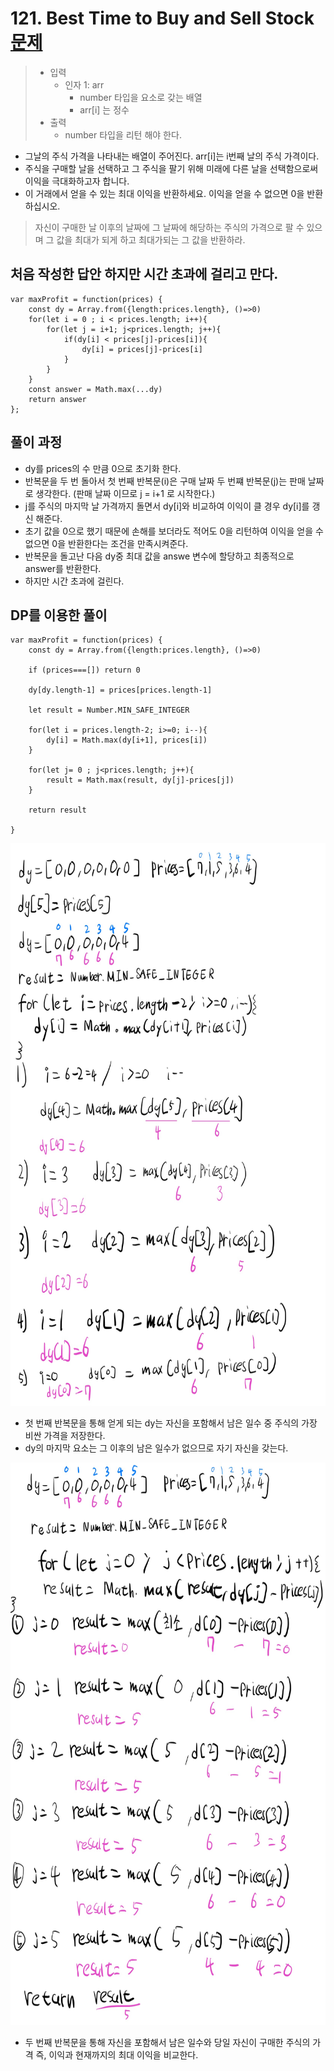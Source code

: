 # 121. Best Time to Buy and Sell Stock[문제](https://leetcode.com/problems/best-time-to-buy-and-sell-stock/)
> * 입력
>   * 인자 1: arr
>       * number 타입을 요소로 갖는 배열
>       * arr[i] 는 정수
> * 출력
>   * number 타입을 리턴 해야 한다.

* 그날의 주식 가격을 나타내는 배열이 주어진다. arr[i]는 i번째 날의 주식 가격이다.
* 주식을 구매할 날을 선택하고 그 주식을 팔기 위해 미래에 다른 날을 선택함으로써 이익을 극대화하고자 합니다.
* 이 거래에서 얻을 수 있는 최대 이익을 반환하세요. 이익을 얻을 수 없으면 0을 반환하십시오.

> 자신이 구매한 날 이후의 날짜에 그 날짜에 해당하는 주식의 가격으로 팔 수 있으며 그 값을 최대가 되게 하고 최대가되는 그 값을 반환하라.

## 처음 작성한 답안 하지만 시간 초과에 걸리고 만다.
```
var maxProfit = function(prices) {
    const dy = Array.from({length:prices.length}, ()=>0)
    for(let i = 0 ; i < prices.length; i++){
        for(let j = i+1; j<prices.length; j++){
            if(dy[i] < prices[j]-prices[i]){
                dy[i] = prices[j]-prices[i]
            }
        }
    }
    const answer = Math.max(...dy)
    return answer
};
```
## 풀이 과정 
* dy를 prices의 수 만큼 0으로 초기화 한다.
* 반복문을 두 번 돌아서 첫 번째 반복문(i)은 구매 날짜 두 번쨰 반복문(j)는 판매 날짜로 생각한다. (판매 날짜 이므로 j = i+1 로 시작한다.)
* j를 주식의 마지막 날 가격까지 돌면서 dy[i]와 비교하여 이익이 클 경우 dy[i]를 갱신 해준다. 
* 초기 값을 0으로 했기 때문에 손해를 보더라도 적어도 0을 리턴하여 이익을 얻을 수 없으면 0을 반환한다는 조건을 만족시켜준다.
* 반복문을 돌고난 다음 dy중 최대 값을 answe 변수에 할당하고 최종적으로 answer를 반환한다.
* 하지만 시간 초과에 걸린다.

## DP를 이용한 풀이

```
var maxProfit = function(prices) {
    const dy = Array.from({length:prices.length}, ()=>0)

    if (prices===[]) return 0

    dy[dy.length-1] = prices[prices.length-1]

    let result = Number.MIN_SAFE_INTEGER

    for(let i = prices.length-2; i>=0; i--){
        dy[i] = Math.max(dy[i+1], prices[i])
    }

    for(let j= 0 ; j<prices.length; j++){
        result = Math.max(result, dy[j]-prices[j])
    }

    return result
    
}
```
<img src="https://github.com/anotheranotherhoon/TIL/blob/master/Algorithm/img/bestTime1.jpg"  width="600" height="900"/>

* 첫 번째 반복문을 통해 얻게 되는 dy는 자신을 포함해서 남은 일수 중 주식의 가장 비싼 가격을 저장한다. 
* dy의 마지막 요소는 그 이후의 남은 일수가 없으므로 자기 자신을 갖는다.

<img src="https://github.com/anotheranotherhoon/TIL/blob/master/Algorithm/img/bestTime2.jpg"  width="600" height="900"/>

* 두 번째 반복문을 통해 자신을 포함해서 남은 일수와 당일 자신이 구매한 주식의 가격 즉, 이익과 현재까지의 최대 이익을 비교한다.

